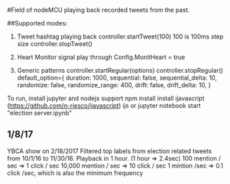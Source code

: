 #Field of nodeMCU playing back recorded tweets from the past.

##Supported modes:
1. Tweet hashtag playing back
controller.startTweet(100) 100 is 100ms step size
controller.stopTweet()

2. Heart Monitor signal play through
Config.MonitHeart = true

3. Generic patterns
controller.startRegular(options)
controller.stopRegular()
default_option={
    duration: 1000,
    sequential: false,
    sequential_delta: 10,
    randomize: false,
    randomize_range: 400,
    drift: false,
    drift_delta: 10,
}

To run, install jupyter and nodejs support
npm install
install ijavascript (https://github.com/n-riesco/ijavascript)
ijs
or
jupyter notebook
start "election server.ipynb"



## 1/8/17
YBCA show on 2/18/2017
Filtered top labels from election related tweets from 10/1/16 to 11/30/16. Playback in 1 hour. (1 hour => 2.4sec)
100 mention / sec => 1 click / sec
10,000 mention / sec => 10 click / sec
1 mintion /sec => 0.1 click /sec, which is also the minimum frequency



